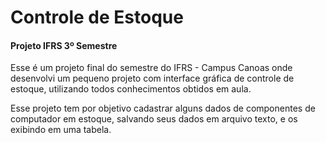 <h1>Controle de Estoque</h1>
<h4>Projeto IFRS 3º Semestre</h4>

Esse é um projeto final do semestre do IFRS - Campus Canoas onde desenvolvi um pequeno projeto com interface gráfica de controle de estoque, 
utilizando todos conhecimentos obtidos em aula.

Esse projeto tem por objetivo cadastrar alguns dados de componentes de computador em estoque, salvando seus dados em arquivo texto, 
e os exibindo em uma tabela.
